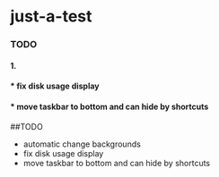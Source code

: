 just-a-test
===========
### TODO
#### 1. 
#### * fix disk usage display
#### * move taskbar to bottom and can hide by shortcuts
##<a name="dot"/>TODO
* automatic change backgrounds
* fix disk usage display
* move taskbar to bottom and can hide by shortcuts
